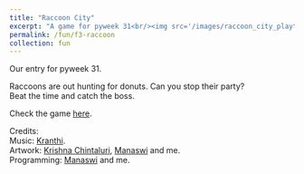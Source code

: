 ```yaml
---
title: "Raccoon City"
excerpt: "A game for pyweek 31<br/><img src='/images/raccoon_city_playthrough.gif'>"
permalink: /fun/f3-raccoon
collection: fun
---
```


Our entry for pyweek 31.  

Raccoons are out hunting for donuts. Can you stop their party?  
Beat the time and catch the boss.  

Check the game [here](https://pyweek.org/e/orcses/).  

Credits:  
Music: [Kranthi](https://www.linkedin.com/in/kranthi-yanamandra-197365145/).  
Artwork: [Krishna Chintaluri](https://chintaluri.github.io/), [Manaswi](https://krishnamanaswid.github.io) and me.  
Programming: [Manaswi](https://krishnamanaswid.github.io) and me.  